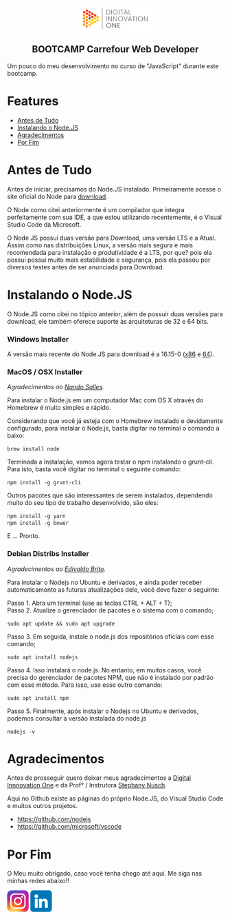 
<p align="center">
	<a href="#"> <img src="https://raw.githubusercontent.com/tncardoso29/desafio-Netflix-Turismo/main/img/dio.png" height="60" align="center" alt="Digital Innovation One"></a>
    <h2 align="center"> BOOTCAMP Carrefour Web Developer </h2>
	<p> Um pouco do meu desenvolvimento no curso de "JavaScript" durante este bootcamp. </p>
</p>

# Features
- [Antes de Tudo](#antes-de-tudo)
- [Instalando o Node.JS](#instalando-o-node.js)
- [Agradecimentos](#agradecimentos)
- [Por Fim](#por-fim)

# Antes de Tudo

Antes de iniciar, precisamos do Node.JS instalado. Primeiramente acesse o site oficial do Node para <a href="https://nodejs.org/" target="_blank">download</a>.

O Node como citei anteriormente é um compilador que integra perfeitamente com sua IDE, a que estou utilizando recentemente, é o <a hrf="https://code.visualstudio.com/" target="_blank">Visual Studio Code</a> da Microsoft.

O Node JS possuí duas versão para Download, uma versão LTS e a Atual. Assim como nas distribuições Linux, a versão mais segura e mais recomendada para instalação e produtividade é a LTS, por que? pois ela possui possuí muito mais estabilidade e segurança, pois ela passou por diversos testes antes de ser anunciada para Download.

# Instalando o Node.JS

O Node.JS como citei no tópico anterior, além de possuir duas versões para download, ele também oferece suporte às arquiteturas de 32 e 64 bits. 

### Windows Installer

A versão mais recente do Node.JS para download é a 16.15-0 (<a href="https://nodejs.org/dist/v16.15.0/node-v16.15.0-x86.msi" target="_blank">x86</a> e <a href="https://nodejs.org/dist/v16.15.0/node-v16.15.0-x64.msi" target="_blank">64</a>).

### MacOS / OSX Installer

*Agradecimentos ao <a href="https://medium.com/@nandosalles/instalando-o-node-js-e-o-npm-no-macos-x-com-homebrew-fb73bb418f8d" target="_blank">Nando Salles</a>.*

Para instalar o Node.js em um computador Mac com OS X através do Homebrew é muito simples e rápido.

Considerando que você já esteja com o Homebrew instalado e devidamente configurado, para instalar o Node.js, basta digitar no terminal o comando a baixo:

    brew install node

Terminada a instalação, vamos agora testar o npm instalando o grunt-cli. Para isto, basta você digitar no terminal o seguinte comando:

    npm install -g grunt-cli

Outros pacotes que são interessantes de serem instalados, dependendo muito do seu tipo de trabalho desenvolvido, são eles:

    npm install -g yarn  
    npm install -g bower

E … Pronto.

### Debian Distribs Installer

*Agradecimentos ao <a href="https://www.edivaldobrito.com.br/nodejs-no-ubuntu/" target="_blank">Edivaldo Brito</a>.*

Para instalar o Nodejs no Ubuntu e derivados, e ainda poder receber automaticamente as futuras atualizações dele, você deve fazer o seguinte:

Passo 1. Abra um terminal (use as teclas CTRL + ALT + T);  
Passo 2. Atualize o gerenciador de pacotes e o sistema com o comando;
```
sudo apt update && sudo apt upgrade
```
Passo 3. Em seguida, instale o node.js dos repositórios oficiais com esse comando;

```
sudo apt install nodejs
```

Passo 4. Isso instalará o node.js. No entanto, em muitos casos, você precisa do gerenciador de pacotes NPM, que não é instalado por padrão com esse método. Para isso, use esse outro comando:
```
sudo apt install npm
```

Passo 5. Finalmente, após instalar o Nodejs no Ubuntu e derivados, podemos consultar a versão instalada do node.js

```
nodejs -v
```
# Agradecimentos

Antes de prosseguir quero deixar meus agradecimentos a <a href="https://wwww.github.com/digitalinnnovationon" target="_blank">Digital Innnovation One</a> e da Prof° / Instrutora <a href="https://github.com/stebsnusch" target="_blank">Stephany Nusch</a>.

Aqui no Github existe as páginas do próprio Node.JS, do Visual Studio Code e muitos outros projetos.

 - <a href="https://github.com/nodejs" target="_blank"> https://github.com/nodejs </a>
 - <a href="https://github.com/microsoft/vscode" target="_blank"> https://github.com/microsoft/vscode </a>

# Por Fim

O Meu muito obrigado, caso você tenha chego até aqui.
Me siga nas minhas redes abaixo!!

<a href="https://www.instagram.com/thiagocardoso.design" target="_blank"><img src="https://raw.githubusercontent.com/tncardoso29/desafio-Netflix-Turismo/main/img/Insta.png" alt="Meu Instagram" height="50px"/></a> <a href="https://www.linkedin.com/in/tncardoso-31" target="_blank"><img src="https://raw.githubusercontent.com/tncardoso29/desafio-Netflix-Turismo/main/img/linkedin.png" alt="Meu Perfil Profissional" height="50px"/></a>